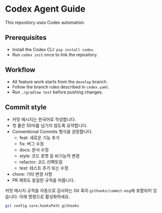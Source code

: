 # Codex Agent Guide

This repository uses Codex automation.

## Prerequisites
- Install the Codex CLI: `pip install codex`.
- Run `codex init` once to link the repository.

## Workflow
- All feature work starts from the `develop` branch.
- Follow the branch rules described in `codex.yaml`.
- Run `./gradlew test` before pushing changes.

## Commit style
- 커밋 메시지는 한국어로 작성합니다.
- 첫 줄은 50자를 넘기지 않도록 요약합니다.
- Conventional Commits 형식을 권장합니다.
  - feat: 새로운 기능 추가
  - fix: 버그 수정
  - docs: 문서 수정
  - style: 코드 포맷 등 비기능적 변경
  - refactor: 코드 리팩토링
  - test: 테스트 추가 또는 수정
- chore: 기타 변경 사항
- PR 제목도 동일한 규칙을 따릅니다.

커밋 메시지 규칙을 자동으로 검사하는 Git 훅이 `githooks/commit-msg`에 포함되어 있습니다. 아래 명령으로 활성화하세요.

```bash
git config core.hooksPath githooks
```


